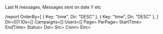 Last N messages, Messages sent on date Y etc

/report 
 	OrderBy=[
 		{
 			Key: "time",
 			Dir: "DESC"
 		},
 		{
 			Key: "time",
 			Dir: "DESC"
 		},
 	]
 	Dir=0|1
 	IDs=[]
 	Campaigns=[]
 	Users=[]
 	Page=
 	PerPage=
 	StartTime=
 	EndTime=
 	Status=
 	Dst=
 	Src=
 	Conn=
 	Enc=